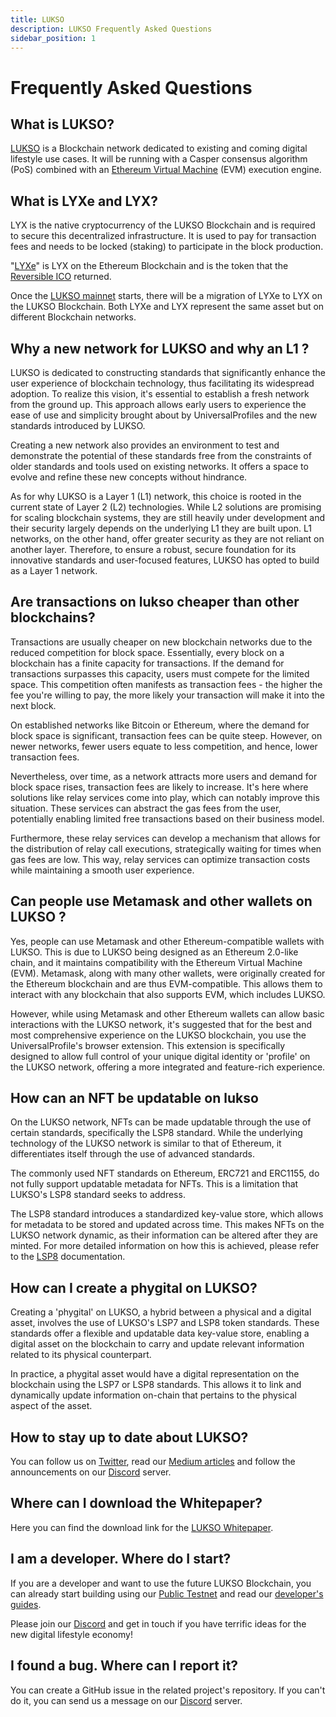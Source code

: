 ```yaml
---
title: LUKSO
description: LUKSO Frequently Asked Questions
sidebar_position: 1
---
```


# Frequently Asked Questions

## What is LUKSO?

[LUKSO](https://lukso.network/) is a Blockchain network dedicated to existing and coming digital lifestyle use cases. It will be running with a Casper consensus algorithm (PoS) combined with an [Ethereum Virtual Machine](https://medium.com/mycrypto/the-ethereum-virtual-machine-how-does-it-work-9abac2b7c9e) (EVM) execution engine.

## What is LYXe and LYX?

LYX is the native cryptocurrency of the LUKSO Blockchain and is required to secure this decentralized infrastructure. It is used to pay for transaction fees and needs to be locked (staking) to participate in the block production.

"[LYXe](https://etherscan.io/token/0xA8b919680258d369114910511cc87595aec0be6D)" is LYX on the Ethereum Blockchain and is the token that the [Reversible ICO](https://rico.lukso.network) returned.

Once the [LUKSO mainnet](../networks/mainnet/running-a-node.md) starts, there will be a migration of LYXe to LYX on the LUKSO Blockchain. Both LYXe and LYX represent the same asset but on different Blockchain networks.

## Why a new network for LUKSO and why an L1 ?

LUKSO is dedicated to constructing standards that significantly enhance the user experience of blockchain technology, thus facilitating its widespread adoption. To realize this vision, it's essential to establish a fresh network from the ground up. This approach allows early users to experience the ease of use and simplicity brought about by UniversalProfiles and the new standards introduced by LUKSO.

Creating a new network also provides an environment to test and demonstrate the potential of these standards free from the constraints of older standards and tools used on existing networks. It offers a space to evolve and refine these new concepts without hindrance.

As for why LUKSO is a Layer 1 (L1) network, this choice is rooted in the current state of Layer 2 (L2) technologies. While L2 solutions are promising for scaling blockchain systems, they are still heavily under development and their security largely depends on the underlying L1 they are built upon. L1 networks, on the other hand, offer greater security as they are not reliant on another layer. Therefore, to ensure a robust, secure foundation for its innovative standards and user-focused features, LUKSO has opted to build as a Layer 1 network.

## Are transactions on lukso cheaper than other blockchains?

Transactions are usually cheaper on new blockchain networks due to the reduced competition for block space. Essentially, every block on a blockchain has a finite capacity for transactions. If the demand for transactions surpasses this capacity, users must compete for the limited space. This competition often manifests as transaction fees - the higher the fee you're willing to pay, the more likely your transaction will make it into the next block.

On established networks like Bitcoin or Ethereum, where the demand for block space is significant, transaction fees can be quite steep. However, on newer networks, fewer users equate to less competition, and hence, lower transaction fees.

Nevertheless, over time, as a network attracts more users and demand for block space rises, transaction fees are likely to increase. It's here where solutions like relay services come into play, which can notably improve this situation. These services can abstract the gas fees from the user, potentially enabling limited free transactions based on their business model.

Furthermore, these relay services can develop a mechanism that allows for the distribution of relay call executions, strategically waiting for times when gas fees are low. This way, relay services can optimize transaction costs while maintaining a smooth user experience.

## Can people use Metamask and other wallets on LUKSO ?

Yes, people can use Metamask and other Ethereum-compatible wallets with LUKSO. This is due to LUKSO being designed as an Ethereum 2.0-like chain, and it maintains compatibility with the Ethereum Virtual Machine (EVM). Metamask, along with many other wallets, were originally created for the Ethereum blockchain and are thus EVM-compatible. This allows them to interact with any blockchain that also supports EVM, which includes LUKSO.

However, while using Metamask and other Ethereum wallets can allow basic interactions with the LUKSO network, it's suggested that for the best and most comprehensive experience on the LUKSO blockchain, you use the UniversalProfile's browser extension. This extension is specifically designed to allow full control of your unique digital identity or 'profile' on the LUKSO network, offering a more integrated and feature-rich experience.

## How can an NFT be updatable on lukso

On the LUKSO network, NFTs can be made updatable through the use of certain standards, specifically the LSP8 standard. While the underlying technology of the LUKSO network is similar to that of Ethereum, it differentiates itself through the use of advanced standards.

The commonly used NFT standards on Ethereum, ERC721 and ERC1155, do not fully support updatable metadata for NFTs. This is a limitation that LUKSO's LSP8 standard seeks to address.

The LSP8 standard introduces a standardized key-value store, which allows for metadata to be stored and updated across time. This makes NFTs on the LUKSO network dynamic, as their information can be altered after they are minted. For more detailed information on how this is achieved, please refer to the [LSP8](../standards/nft-2.0/LSP8-Identifiable-Digital-Asset.md) documentation.

## How can I create a phygital on LUKSO?

Creating a 'phygital' on LUKSO, a hybrid between a physical and a digital asset, involves the use of LUKSO's LSP7 and LSP8 token standards. These standards offer a flexible and updatable data key-value store, enabling a digital asset on the blockchain to carry and update relevant information related to its physical counterpart.

In practice, a phygital asset would have a digital representation on the blockchain using the LSP7 or LSP8 standards. This allows it to link and dynamically update information on-chain that pertains to the physical aspect of the asset.

## How to stay up to date about LUKSO?

You can follow us on [Twitter](https://twitter.com/lukso_io), read our [Medium articles](https://medium.com/lukso) and follow the announcements on our [Discord](https://discord.gg/lukso) server.

## Where can I download the Whitepaper?

Here you can find the download link for the [LUKSO Whitepaper](https://uploads-ssl.webflow.com/629f44560745074760731ba4/62b200bfe0af12186845519a_LUKSO_Whitepaper_V1-1.pdf).

## I am a developer. Where do I start?

If you are a developer and want to use the future LUKSO Blockchain, you can already start building using our [Public Testnet](../networks/testnet/) and read our [developer's guides](../guides/universal-profile/create-profile).

Please join our [Discord](https://discord.gg/lukso) and get in touch if you have terrific ideas for the new digital lifestyle economy!

## I found a bug. Where can I report it?

You can create a GitHub issue in the related project's repository. If you can't do it, you can send us a message on our [Discord](https://discord.gg/lukso) server.
